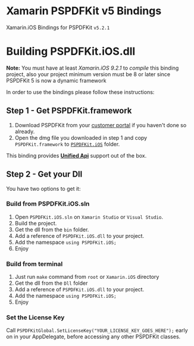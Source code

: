 Xamarin PSPDFKit v5 Bindings
============================

Xamarin.iOS Bindings for PSPDFKit `v5.2.1`

Building PSPDFKit.iOS.dll
=========================

**Note:** You must have at least *Xamarin.iOS 9.2.1* to _compile_ this binding project, 
also your project minimum version must be 8 or later since PSPDFKit 5 is now a dynamic framework

In order to use the bindings please follow these instructions:

## Step 1 - Get PSPDFKit.framework

1. Download PSPDFKit from your [customer portal](https://customers.pspdfkit.com) if you haven't done so already.
2. Open the dmg file you downloaded in step 1 and copy `PSPDFKit.framework` to [`PSPDFKit.iOS`](PSPDFKit.iOS) folder.

This binding provides **[Unified Api](http://developer.xamarin.com/guides/cross-platform/macios/unified/)** support out of the box.

## Step 2 - Get your Dll

You have two options to get it:

### Build from PSPDFKit.iOS.sln

1. Open `PSPDFKit.iOS.sln` on `Xamarin Studio` or `Visual Studio`.
2. Build the project.
3. Get the dll from the `bin` folder.
4. Add a reference of `PSPDFKit.iOS.dll` to your project.
5. Add the namespace `using PSPDFKit.iOS;`
6. Enjoy 

### Build from terminal

1. Just run `make` command from `root` or `Xamarin.iOS` directory
2. Get the dll from the `Dll` folder
4. Add a reference of `PSPDFKit.iOS.dll` to your project.
5. Add the namespace `using PSPDFKit.iOS;`
6. Enjoy 

### Set the License Key

Call `PSPDFKitGlobal.SetLicenseKey("YOUR_LICENSE_KEY_GOES_HERE");` early on in your AppDelegate, before accessing any other PSPDFKit classes.